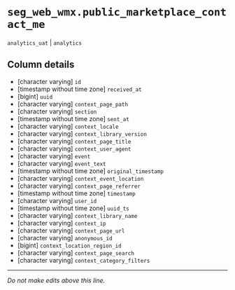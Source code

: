 # `seg_web_wmx.public_marketplace_contact_me`
`analytics_uat` | `analytics`

## Column details
* [character varying] `id`
* [timestamp without time zone] `received_at`
* [bigint]    `uuid`
* [character varying] `context_page_path`
* [character varying] `section`
* [timestamp without time zone] `sent_at`
* [character varying] `context_locale`
* [character varying] `context_library_version`
* [character varying] `context_page_title`
* [character varying] `context_user_agent`
* [character varying] `event`
* [character varying] `event_text`
* [timestamp without time zone] `original_timestamp`
* [character varying] `context_event_location`
* [character varying] `context_page_referrer`
* [timestamp without time zone] `timestamp`
* [character varying] `user_id`
* [timestamp without time zone] `uuid_ts`
* [character varying] `context_library_name`
* [character varying] `context_ip`
* [character varying] `context_page_url`
* [character varying] `anonymous_id`
* [bigint]    `context_location_region_id`
* [character varying] `context_page_search`
* [character varying] `context_category_filters`

-------------------------------------------------------------------------------
*Do not make edits above this line.*
